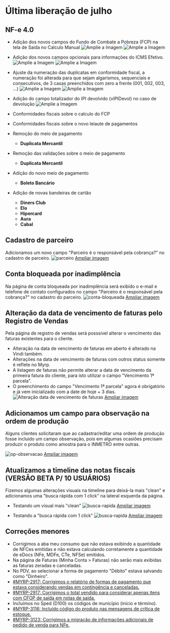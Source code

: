 # Última liberação de julho

## NF-e 4.0

- Adição dos novos campos do Fundo de Combate a Pobreza (FCP) na tela de Saida no Calculo Manual
![Amplie a Imagem](https://i.imgur.com/yeoyTZY.png)
![Amplie a Imagem](https://i.imgur.com/SAAT4Wk.png)

- Adição dos novos campos opcionais para informações do ICMS Efetivo.
![Amplie a Imagem](https://i.imgur.com/aXb445I.png)
![Amplie a Imagem](https://i.imgur.com/lpYIzsI.png)

- Ajuste da numeração das duplicatas em conformidade fiscal, a numeração foi alterada para que sejam algarismos, sequenciais e consecutivos, de 3 casas preenchidos com zero a frente (001, 002, 003, ...)
![Amplie a Imagem](https://i.imgur.com/ntmqOSx.png)
![Amplie a Imagem](https://i.imgur.com/ilVFkzT.png)

- Adição do campo totalizador do IPI devolvido (vIPIDevol) no caso de devolução
![Amplie a Imagem](https://i.imgur.com/VM7A3qY.png)

- Conformidades fiscais sobre o calculo do FCP
- Conformidades fiscais sobre o novo leiaute de pagamentos
- Remoção do meio de pagamento 
    - **Duplicata Mercantil**
- Remoção das validações sobre o meio de pagamento 
    - **Duplicata Mercantil**
- Adição do novo meio de pagamento
    - **Boleto Bancário** 
- Adição de novas bandeiras de cartão
    - **Diners Club**
    - **Elo**
    - **Hipercard**
    - **Aura**
    - **Cabal**

## Cadastro de parceiro
Adicionamos um novo campo "Parceiro é o responsável pela cobrança?" no cadastro de parceiro.
![parceiro](https://i.imgur.com/zImolvL.png)
[Ampliar imagem](https://i.imgur.com/zImolvL.png)

## Conta bloqueada por inadimplência
Na página de conta bloqueada por inadimplência será exibido o e-mail e telefone de contato configurados no campo "Parceiro é o responsável pela cobrança?" no cadastro do parceiro.
![conta-bloqueada](https://i.imgur.com/xr87BYd.png)
[Ampliar imagem](https://i.imgur.com/xr87BYd.png)

## Alteração da data de vencimento de faturas pelo Registro de Vendas
Pela página de registro de vendas será posssível alterar o vencimento das faturas existentes para o cliente. 
* Alteração na data de vencimento de faturas em aberto é alterado na Vindi também.
* Alterações na data de vencimento de faturas com outros status somente é reflete no Myrp.
* A listagem de faturas não permite alterar a data de vencimento da primeira fatura do cliente, para isto utilizar o campo "Vencimento 1ª parcela".
* O preenchimento do campo "Vencimento 1ª parcela" agora é obrigatório e já vem inicializado com a date de hoje + 3 dias.
![Alteração data de vencimento de faturas](https://i.imgur.com/NMs1uw3.png)
[Ampliar imagem](https://i.imgur.com/NMs1uw3.png)


## Adicionamos um campo para observação na ordem de produção
Alguns clientes solicitaram que ao cadastrar/editar uma ordem de produção fosse incluido um campo observação, pois em algumas ocasiões precisam produzir o produto como amostra para o INMETRO entre outras.

![op-observacao](https://i.imgur.com/MtkuOdv.png)
[Ampliar imagem](https://i.imgur.com/MtkuOdv.png)

## Atualizamos a timeline das notas fiscais (VERSÃO BETA P/ 10 USUÁRIOS)
Fizemos algumas alterações visuais na timeline para deixá-la mais "clean" e adicionamos uma "busca rápida com 1 click" na lateral esquerda da página.

- Testando um visual mais "clean"
![busca-rapida](https://i.imgur.com/4hXyPII.png)
[Ampliar imagem](https://i.imgur.com/4hXyPII.png)

- Testando a "busca rápida com 1 click"
![busca-rapida](https://i.imgur.com/3cjHsNH.png)
[Ampliar imagem](https://i.imgur.com/3cjHsNH.png)



## Correções menores
* Corrigimos a aba meu consumo que não estava exibindo a quantidade de NFCes emitidas e não estava calculando corretamente a quantidade de eDocs (NFe, MDFe, CTe, NFSe) emitidos.
* Na página de Faturas (Minha Conta > Faturas) não serão mais exibidas as faturas zeradas e canceladas.
* No PDV, ao selecionar a forma de pagamento "Débito" estava salvando como "Dinheiro".
* [#MYRP-2917: Corrigimos o relatório de formas de pagamento que estava considerando vendas em contingência e canceladas.](https://devmyrp.atlassian.net/browse/MYRP-2917)
* [#MYRP-2917: Corrigimos o total vendido para considerar apenas itens com CFOP de saída em notas de saída.](https://devmyrp.atlassian.net/browse/MYRP-2917)
* Incluímos no Sped (D100) os códigos de município (início e término).
* [#MYRP-3116: Incluído código do produto nas mensagens de crítica de estoque.](https://devmyrp.atlassian.net/browse/MYRP-3116)
* [#MYRP-3123: Corrigimos a migração de informações adicionais de pedido de venda para NFe.](https://devmyrp.atlassian.net/browse/MYRP-3123)
